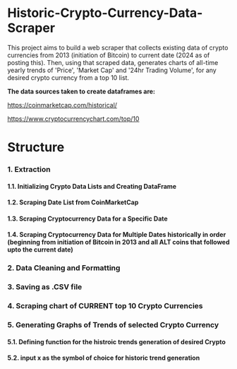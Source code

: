 # Historic-Crypto-Currency-Data-Scraper

This project aims to build a web scraper that collects existing data of crypto currencies from 2013 (initiation of Bitcoin) to current date (2024 as of posting this). Then, using that scraped data, generates charts of all-time yearly trends of 'Price', 'Market Cap' and '24hr Trading Volume', for any desired crypto currency from a top 10 list.

**The data sources taken to create dataframes are:**

https://coinmarketcap.com/historical/

https://www.cryptocurrencychart.com/top/10

# Structure

### 1. Extraction
#### 1.1. Initializing Crypto Data Lists and Creating DataFrame
#### 1.2. Scraping Date List from CoinMarketCap
#### 1.3. Scraping Cryptocurrency Data for a Specific Date
#### 1.4. Scraping Cryptocurrency Data for Multiple Dates historically in order (beginning from initiation of Bitcoin in 2013 and all ALT coins that followed upto the current date)

### 2. Data Cleaning and Formatting
### 3. Saving as .CSV file 
### 4. Scraping chart of CURRENT top 10 Crypto Currencies 

### 5. Generating Graphs of Trends of selected Crypto Currency
#### 5.1. Defining function for the histroic trends generation of desired Crypto
#### 5.2. input x as the symbol of choice for historic trend generation
